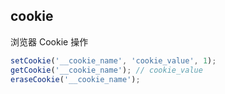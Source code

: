 ## cookie

浏览器 Cookie 操作

```js
setCookie('__cookie_name', 'cookie_value', 1);
getCookie('__cookie_name'); // cookie_value
eraseCookie('__cookie_name');
```